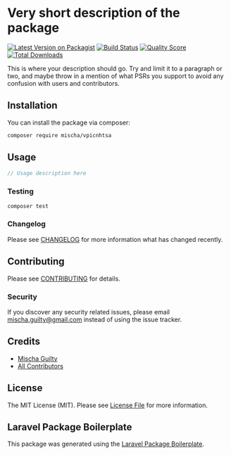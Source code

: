 # Very short description of the package

[![Latest Version on Packagist](https://img.shields.io/packagist/v/mischaguilty/vpicnhtsa.svg?style=flat-square)](https://packagist.org/packages/mischaguilty/vpicnhtsa)
[![Build Status](https://img.shields.io/travis/mischaguilty/vpicnhtsa/master.svg?style=flat-square)](https://travis-ci.org/mischaguilty/vpicnhtsa)
[![Quality Score](https://img.shields.io/scrutinizer/g/mischaguilty/vpicnhtsa.svg?style=flat-square)](https://scrutinizer-ci.com/g/mischaguilty/vpicnhtsa)
[![Total Downloads](https://img.shields.io/packagist/dt/mischaguilty/vpicnhtsa.svg?style=flat-square)](https://packagist.org/packages/mischaguilty/vpicnhtsa)

This is where your description should go. Try and limit it to a paragraph or two, and maybe throw in a mention of what PSRs you support to avoid any confusion with users and contributors.

## Installation

You can install the package via composer:

```bash
composer require mischa/vpicnhtsa
```

## Usage

``` php
// Usage description here
```

### Testing

``` bash
composer test
```

### Changelog

Please see [CHANGELOG](CHANGELOG.md) for more information what has changed recently.

## Contributing

Please see [CONTRIBUTING](CONTRIBUTING.md) for details.

### Security

If you discover any security related issues, please email mischa.guilty@gmail.com instead of using the issue tracker.

## Credits

- [Mischa Guilty](https://github.com/mischaguilty)
- [All Contributors](../../contributors)

## License

The MIT License (MIT). Please see [License File](LICENSE.md) for more information.

## Laravel Package Boilerplate

This package was generated using the [Laravel Package Boilerplate](https://laravelpackageboilerplate.com).
